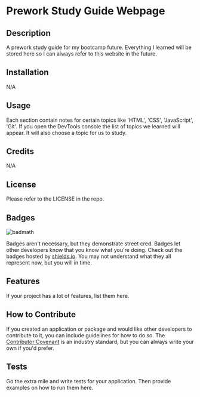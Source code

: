 # Prework Study Guide Webpage

## Description

A prework study guide for my bootcamp future. Everything I learned will be stored here so I can always refer to this website in the future.

## Installation

N/A

## Usage

Each section contain notes for certain topics like 'HTML', 'CSS', 'JavaScript', 'Git'. If you open the DevTools console the list of topics we learned will appear. It will also choose a topic for us to study.

## Credits

N/A

## License

Please refer to the LICENSE in the repo.

## Badges

![badmath](https://img.shields.io/github/languages/top/nielsenjared/badmath)

Badges aren't necessary, but they demonstrate street cred. Badges let other developers know that you know what you're doing. Check out the badges hosted by [shields.io](https://shields.io/). You may not understand what they all represent now, but you will in time.

## Features

If your project has a lot of features, list them here.

## How to Contribute

If you created an application or package and would like other developers to contribute to it, you can include guidelines for how to do so. The [Contributor Covenant](https://www.contributor-covenant.org/) is an industry standard, but you can always write your own if you'd prefer.

## Tests

Go the extra mile and write tests for your application. Then provide examples on how to run them here.